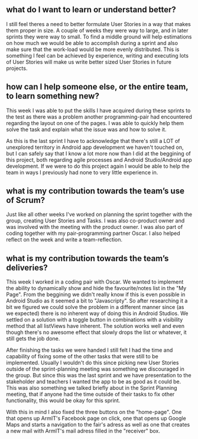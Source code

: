 ## what do I want to learn or understand better?

I still feel theres a need to better formulate User Stories in a way that makes them proper in size. A couple of weeks they were way to large, and in later sprints they were way to small.
To find a middle ground will help estimations on how much we would be able to accomplish during a sprint and also make sure that the work-load would be more evenly distributed. This is something I feel can 
be achieved by experience, writing and executing lots of User Stories will make us write better sized User Stories in future projects.

## how can I help someone else, or the entire team, to learn something new?

This week I was able to put the skills I have acquired during these sprints to the test as there was a problem another programming-pair had encountered regarding the layout on 
one of the pages. I was able to quickly help them solve the task and explain what the issue was and how to solve it.

As this is the last sprint I have to acknowledge that there's still a LOT of unexplored territory in Android app development we haven't touched on, but I can safely say 
that I know a lot more now than I did at the beggining of this project, both regarding agile processes and Android Studio/Android app development. If we were to do this project again
I would be able to help the team in ways I previously had none to very little experience in.

## what is my contribution towards the team’s use of Scrum?

Just like all other weeks I've worked on planning the sprint together with the group, creating User Stories and Tasks. I was also co-product owner and 
was involved with the meeting with the product owner. I was also part of coding together with my pair-programming partner Oscar. I also helped reflect on the week
and write a team-reflection.

## what is my contribution towards the team’s deliveries?

This week I worked in a coding pair with Oscar. We wanted to implement the ability to dynamically show and hide the favourite/notes list in the "My Page".
From the beggining we didn't really know if this is even possible in Android Studio as it seemed a bit to "Javascripty". So after researching it a bit we figured we could solve the problem in a different manner since
(as we expected) there is no inherent way of doing this in Android Studios. We settled on a solution with a toggle button in combinations with a visibility method that all listViews have inherent. The solution works well and 
even though there's no awesome effect that slowly drops the list or whatever, it still gets the job done.

After finishing the tasks we were handed I still felt I had the time and capability of fixing some of the other tasks that were still to be implemented. Usually I wouldn't do this since picking new User Stories
outside of the sprint-planning meeting was something we discouraged in the group. But since this was the last sprint and we have presentation to the stakeholder and teachers I wanted the app to be as good as it could be.
This was also something we talked briefly about in the Sprint Planning meeting, that if anyone had the time outside of their tasks to fix other functionality, this would be okay for this sprint.

With this in mind I also fixed the three buttons on the "home-page". One that opens up ArmIT's Facebook page on click, one that opens up Google Maps and starts a navigation to the fair's adress
as well as one that creates a new mail with ArmIT's mail adress filled in the "receiver" box.
